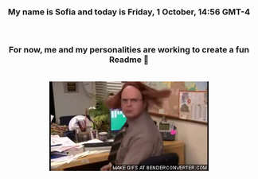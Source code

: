 


<div align="center">
<h3 >My name is Sofia and today is Friday, 1 October, 14:56 GMT-4</h3><br>
<h3 >For now, me and my personalities are working to create a fun Readme 👋
</h3><br>
<img src='img/dwight.gif' alt='working...'/>
</div>
